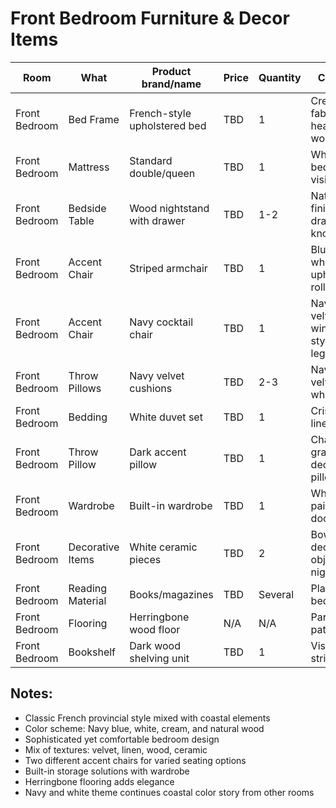 # Front Bedroom Furniture & Decor Items

| Room | What | Product brand/name | Price | Quantity | Comments |
|------|------|-------------------|--------|----------|----------|
| Front Bedroom | Bed Frame | French-style upholstered bed | TBD | 1 | Cream/beige fabric, curved headboard, wooden legs |
| Front Bedroom | Mattress | Standard double/queen | TBD | 1 | White bedding visible |
| Front Bedroom | Bedside Table | Wood nightstand with drawer | TBD | 1-2 | Natural wood finish, single drawer with knob |
| Front Bedroom | Accent Chair | Striped armchair | TBD | 1 | Blue and white striped upholstery, rolled arms |
| Front Bedroom | Accent Chair | Navy cocktail chair | TBD | 1 | Navy blue velvet, wingback style, wooden legs |
| Front Bedroom | Throw Pillows | Navy velvet cushions | TBD | 2-3 | Navy blue velvet with white piping |
| Front Bedroom | Bedding | White duvet set | TBD | 1 | Crisp white linens |
| Front Bedroom | Throw Pillow | Dark accent pillow | TBD | 1 | Charcoal/dark gray decorative pillow |
| Front Bedroom | Wardrobe | Built-in wardrobe | TBD | 1 | White painted, panel doors |
| Front Bedroom | Decorative Items | White ceramic pieces | TBD | 2 | Bowl and decorative object on nightstand |
| Front Bedroom | Reading Material | Books/magazines | TBD | Several | Placed on bed |
| Front Bedroom | Flooring | Herringbone wood floor | N/A | N/A | Parquet pattern visible |
| Front Bedroom | Bookshelf | Dark wood shelving unit | TBD | 1 | Visible behind striped chair |

## Notes:
- Classic French provincial style mixed with coastal elements
- Color scheme: Navy blue, white, cream, and natural wood
- Sophisticated yet comfortable bedroom design
- Mix of textures: velvet, linen, wood, ceramic
- Two different accent chairs for varied seating options
- Built-in storage solutions with wardrobe
- Herringbone flooring adds elegance
- Navy and white theme continues coastal color story from other rooms
